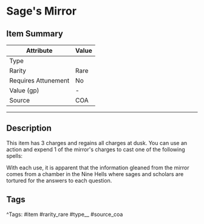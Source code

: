 # Sage's Mirror

## Item Summary

| Attribute            | Value                        |
|----------------------|------------------------------|
| Type                 |   |
| Rarity               | Rare             |
| Requires Attunement  | No                |
| Value (gp)           | -    |
| Source               | COA |

---

## Description

This item has 3 charges and regains all charges at dusk. You can use an action and expend 1 of the mirror's charges to cast one of the following spells:

With each use, it is apparent that the information gleaned from the mirror comes from a chamber in the Nine Hells where sages and scholars are tortured for the answers to each question.

## Tags

^Tags: #item #rarity_rare #type__ #source_coa
